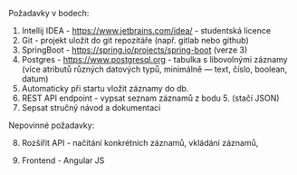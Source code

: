 Požadavky v bodech:

1. Intellij IDEA - https://www.jetbrains.com/idea/ - studentská licence 
2. Git - projekt uložit do git repozitáře (např. gitlab nebo github)
3. SpringBoot - https://spring.io/projects/spring-boot (verze 3)
4. Postgres - https://www.postgresql.org - tabulka s libovolnými záznamy (více atributů různých 
datových typů, minimálně — text, číslo, boolean, datum)
5. Automaticky při startu vložit záznamy do db.
6. REST API endpoint - vypsat seznam záznamů z bodu 5. (stačí JSON)
7. Sepsat stručný návod a dokumentaci

Nepovinné požadavky:

8. Rozšířit API - načítání konkrétních záznamů, vkládání záznamů,

9. Frontend - Angular JS